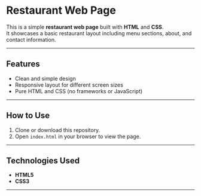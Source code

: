 # Restaurant Web Page

This is a simple **restaurant web page** built with **HTML** and **CSS**.  
It showcases a basic restaurant layout including menu sections, about, and contact information.

---

## Features
- Clean and simple design
- Responsive layout for different screen sizes
- Pure HTML and CSS (no frameworks or JavaScript)

---

## How to Use
1. Clone or download this repository.
2. Open `index.html` in your browser to view the page.

--- 

## Technologies Used
- **HTML5**
- **CSS3**

---